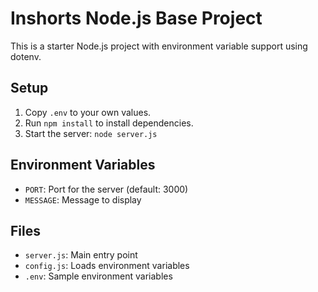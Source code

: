 # Inshorts Node.js Base Project

This is a starter Node.js project with environment variable support using dotenv.

## Setup
1. Copy `.env` to your own values.
2. Run `npm install` to install dependencies.
3. Start the server: `node server.js`

## Environment Variables
- `PORT`: Port for the server (default: 3000)
- `MESSAGE`: Message to display

## Files
- `server.js`: Main entry point
- `config.js`: Loads environment variables
- `.env`: Sample environment variables
